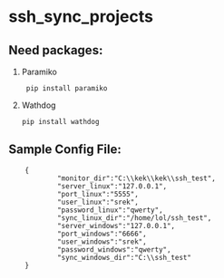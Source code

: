 # ssh_sync_projects

## Need packages:
1. Paramiko

        pip install paramiko

2.  Wathdog

        pip install wathdog

## Sample Config File:

        {
                "monitor_dir":"C:\\kek\\kek\\ssh_test",
                "server_linux":"127.0.0.1",
                "port_linux":"5555",
                "user_linux":"srek",
                "password_linux":"qwerty",
                "sync_linux_dir":"/home/lol/ssh_test",
                "server_windows":"127.0.0.1",
                "port_windows":"6666",
                "user_windows":"srek",
                "password_windows":"qwerty",
                "sync_windows_dir":"C:\\ssh_test"
        }


